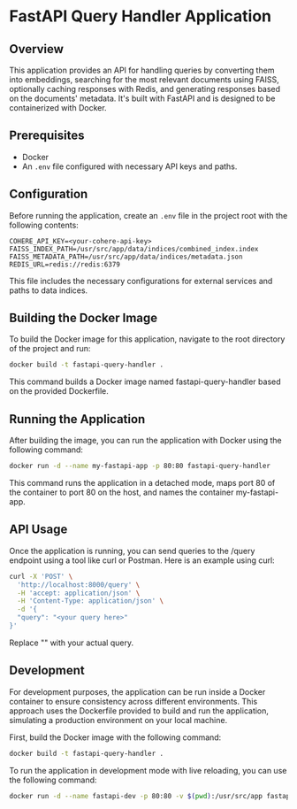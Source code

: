 # FastAPI Query Handler Application

## Overview

This application provides an API for handling queries by converting them into embeddings, searching for the most relevant documents using FAISS, optionally caching responses with Redis, and generating responses based on the documents' metadata. It's built with FastAPI and is designed to be containerized with Docker.

## Prerequisites

- Docker
- An `.env` file configured with necessary API keys and paths.

## Configuration

Before running the application, create an `.env` file in the project root with the following contents:

```env
COHERE_API_KEY=<your-cohere-api-key>
FAISS_INDEX_PATH=/usr/src/app/data/indices/combined_index.index
FAISS_METADATA_PATH=/usr/src/app/data/indices/metadata.json
REDIS_URL=redis://redis:6379
```
This file includes the necessary configurations for external services and paths to data indices.

## Building the Docker Image

To build the Docker image for this application, navigate to the root directory of the project and run:

```sh
docker build -t fastapi-query-handler .
```

This command builds a Docker image named fastapi-query-handler based on the provided Dockerfile.

## Running the Application

After building the image, you can run the application with Docker using the following command:

```sh
docker run -d --name my-fastapi-app -p 80:80 fastapi-query-handler
```

This command runs the application in a detached mode, maps port 80 of the container to port 80 on the host, and names the container my-fastapi-app.

## API Usage

Once the application is running, you can send queries to the /query endpoint using a tool like curl or Postman. Here is an example using curl:

```sh
curl -X 'POST' \
  'http://localhost:8000/query' \
  -H 'accept: application/json' \
  -H 'Content-Type: application/json' \
  -d '{
  "query": "<your query here>"
}'
```

Replace "<your query here>" with your actual query.

## Development

For development purposes, the application can be run inside a Docker container to ensure consistency across different environments. This approach uses the Dockerfile provided to build and run the application, simulating a production environment on your local machine.

First, build the Docker image with the following command:

```sh
docker build -t fastapi-query-handler .
```

To run the application in development mode with live reloading, you can use the following command:

```sh
docker run -d --name fastapi-dev -p 80:80 -v $(pwd):/usr/src/app fastapi-query-handler uvicorn src.main:app --reload --host 0.0.0.0 --port 80
```


